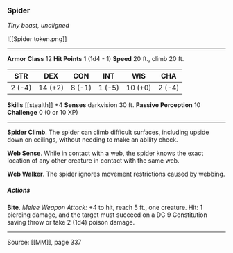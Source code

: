 ### Spider
_Tiny beast, unaligned_

![[Spider token.png]]


---

**Armor Class** 12
**Hit Points** 1 (1d4 - 1)
**Speed** 20 ft., climb 20 ft.

| STR     | DEX     | CON     | INT     | WIS     | CHA     |
|---------|---------|---------|---------|---------|---------|
| 2 (-4) | 14 (+2) | 8 (-1) | 1 (-5) | 10 (+0) | 2 (-4) |

**Skills** [[stealth]] +4
**Senses** darkvision 30 ft.
**Passive Perception** 10
**Challenge** 0 (0 or 10 XP)

---

**Spider Climb**. The spider can climb difficult surfaces, including upside down on ceilings, without needing to make an ability check.

**Web Sense**. While in contact with a web, the spider knows the exact location of any other creature in contact with the same web.

**Web Walker**. The spider ignores movement restrictions caused by webbing.

##### Actions
**Bite**. _Melee Weapon Attack:_ +4 to hit, reach 5 ft., one creature. Hit: 1 piercing damage, and the target must succeed on a DC 9 Constitution saving throw or take 2 (1d4) poison damage.


---

Source: [[MM]], page 337